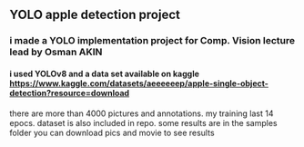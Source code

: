 ## YOLO apple detection project
### i made a YOLO implementation project for Comp. Vision lecture lead by Osman AKIN 

#### i used YOLOv8 and a data set available on kaggle https://www.kaggle.com/datasets/aeeeeeep/apple-single-object-detection?resource=download
there are more than 4000 pictures and annotations.
my training last 14 epocs. dataset is also included in repo.
some results are in the samples folder
you can download pics and movie to see results